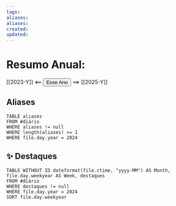 ```yaml
---
tags:
aliases:
aliases:
created:
updated:
---
```


# Resumo Anual:

[[2023-Y]] <== <button class='date_button_today'>Esse Ano</button> ==> [[2025-Y]]

## Aliases

```dataview
TABLE aliases
FROM #diário
WHERE aliases != null
WHERE length(aliases) >= 1
WHERE file.day.year = 2024
```

## ✨ Destaques

```dataview
TABLE WITHOUT ID dateformat(file.ctime, "yyyy-MM") AS Month, file.day.weekyear AS Week, destaques
FROM #diário
WHERE destaques != null
WHERE file.day.year = 2024
SORT file.day.weekyear
```

